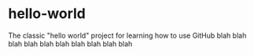 # hello-world
The classic "hello world" project for learning how to use GitHub
blah blah blah blah
blah blah
blah blah blah
blah
